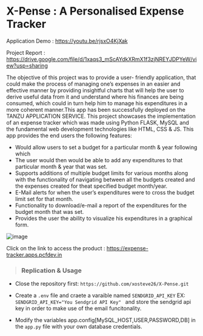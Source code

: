 # X-Pense : A Personalised Expense Tracker #

Application Demo : <https://youtu.be/rjsxO4KjXak>

Project Report : <https://drive.google.com/file/d/1xaqs3_mScAYdkXRmX1f3zjNREYJDPYeW/view?usp=sharing>

The objective of this project was to provide a user- friendly application, that could make the process of managing one’s expenses in an easier and effective manner by providing insightful charts that will help the user to derive useful data from it and understand where his finances are being consumed, which could in turn help him to manage his expenditures in a more coherent manner.This app has been successfully deployed on the TANZU APPLICATION SERVICE.
This project showcases the implementation of an expense tracker which was made using Python FLASK, MySQL and the fundamental web development technologies like HTML, CSS & JS.
This app provides the end users the following features:



- Would allow users to set a budget for a particular month & year following which 
- The user would then would be able to add any expenditures to that particular month & year that was set.
- Supports additions of multiple budget limits for various months along with the functionality of navigating between all the budgets created and the expenses created for theat specified budget month/year.
- E-Mail alerts for when the user’s expenditures were to cross the budget limit set for that month.
- Functionality to download/e-mail a report of the expenditures for the budget month that was set.
- Provides the user the ability to visualize his expenditures in a graphical form.

![image](https://user-images.githubusercontent.com/73709251/117812845-efe0a600-b27f-11eb-919f-a041cd519a90.png)


Click on the link to access the product : <https://expense-tracker.apps.pcfdev.in>


> ### Replication & Usage

- Close the repository first:
``` https://github.com/xosteve26/X-Pense.git ```

- Create a `.env` file and craete a varaible named `SENDGRID_API_KEY` EX: ```SENDGRID_API_KEY="You Sendgrid API Key" ``` and store the sendgrid api key in order to make use of the email funcitonality.

- Modify the variables app.config[MySQL_HOST,USER,PASSWORD,DB] in the `app.py` file with your own database credentials.

